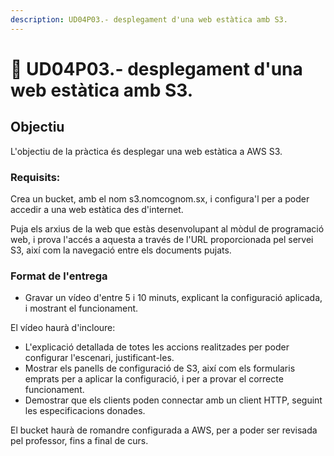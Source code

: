 ```yaml
---
description: UD04P03.- desplegament d'una web estàtica amb S3.
---
```


# 📎 UD04P03.- desplegament d'una web estàtica amb S3.

## Objectiu

L'objectiu de la pràctica és desplegar una web estàtica a AWS S3.

### Requisits:

Crea un bucket, amb el nom s3.nomcognom.sx, i configura'l per a poder accedir a una web estàtica des d'internet.

Puja els arxius de la web que estàs desenvolupant al mòdul de programació web, i prova l'accés a aquesta a través de l'URL proporcionada pel servei S3, així com la navegació entre els documents pujats.&#x20;

### Format de l'entrega

* Gravar un vídeo d'entre 5 i 10 minuts, explicant la configuració aplicada, i mostrant el funcionament.&#x20;

El vídeo haurà d'incloure:

* L'explicació detallada de totes les accions realitzades per poder configurar l'escenari, justificant-les.
* Mostrar els panells de configuració de S3, així com els formularis emprats per a aplicar la configuració, i per a provar el correcte funcionament.
* Demostrar que els clients poden connectar amb un client HTTP, seguint les especificacions donades.

El bucket haurà de romandre configurada a AWS, per a poder ser revisada pel professor, fins a final de curs.
